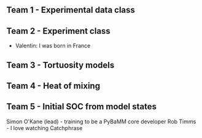 ## Team 1 - Experimental data class

## Team 2 - Experiment class

- Valentin: I was born in France

## Team 3 - Tortuosity models

## Team 4 - Heat of mixing

## Team 5 - Initial SOC from model states
Simon O'Kane (lead) - training to be a PyBaMM core developer
Rob Timms - I love watching Catchphrase
